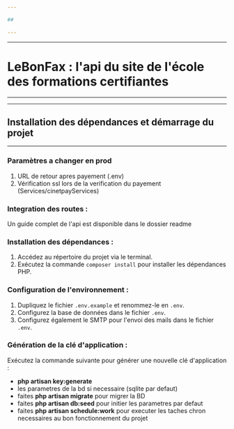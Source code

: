 ```yaml
---

##   

---
```


---

#     LeBonFax : l'api du site de l'école des formations certifiantes

---

---

##     Installation des dépendances et démarrage du projet

---
### Paramètres a changer en prod

1. URL de retour apres payement (.env)
2. Vérification ssl lors de la verification du payement (Services/cinetpayServices)

### Integration des routes : 

Un guide complet de l'api est disponible dans le dossier readme

### Installation des dépendances :

1. Accédez au répertoire du projet via le terminal.
2. Exécutez la commande `composer install` pour installer les dépendances PHP.

### Configuration de l'environnement :

1. Dupliquez le fichier `.env.example` et renommez-le en `.env`.
2. Configurez la base de données dans le fichier `.env`.
3. Configurez également le SMTP pour l'envoi des mails dans le fichier `.env`.

### Génération de la clé d'application :
Exécutez la commande suivante pour générer une nouvelle clé d'application :

- **php artisan key:generate**
- les parametres de la bd si necessaire (sqlite par defaut)
- faites **php artisan migrate** pour migrer la BD
- faites **php artisan db:seed** pour initier les parametres par defaut
- faites **php artisan schedule:work** pour executer les taches chron  necessaires au bon fonctionnement du projet 





